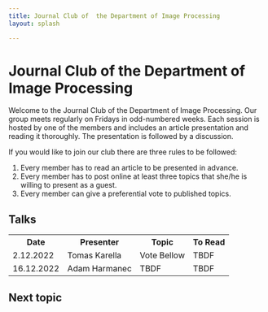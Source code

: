 ```yaml
---
title: Journal Club of  the Department of Image Processing
layout: splash

---
```

# Journal Club of  the Department of Image Processing 

Welcome to the Journal Club of the Department of Image Processing. Our group meets regularly on Fridays in odd-numbered weeks. Each session is hosted by one of the members and includes an article presentation and reading it thoroughly. The presentation is followed by a discussion.

If you would like to join our club there are three rules to be followed:

1. Every member has to read an article to be presented in advance.
2. Every member has to post online at least three topics that she/he is willing to present as a guest.
3. Every member can give a preferential vote to published topics.

## Talks
 <table>
  <tr>
    <th>Date</th>
    <th>Presenter</th>
    <th>Topic</th>
    <th>To Read</th>
  </tr>
  <tr>
    <td>2.12.2022</td>
    <td>Tomas Karella</td>
    <td>Vote Bellow</td>
    <td>TBDF</td>
  </tr>
  <tr>
    <td>16.12.2022</td>
    <td>Adam Harmanec</td>
    <td>TBDF</td>
    <td>TBDF</td>
  </tr>
</table> 

## Next topic
<div>
<script type="text/javascript" src="https://form.jotform.com/jsform/223171481805049"></script>
</div>
